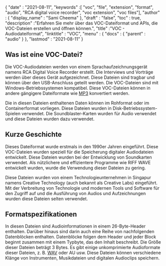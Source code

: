 {
  "date" : "2021-08-11",
  "keywords" :[ "voc", "file", "extension", "format", "audio", "RCA digital voice recorder", "voc extension", "voc files"],
  "author" : {
    "display_name" : "Sami Cheema"
},
  "draft" : "false",
  "toc" : true,
  "description" :"Erfahren Sie mehr über das VOC-Dateiformat und APIs, die VOC-Dateien erstellen und öffnen können.",
  "title" :"VOC - Audiodateiformat",
  "linktitle" : "VOC",
  "menu" : {
    "docs" : {
      "parent" : "audio"
}
},
  "lastmod" : "2021-08-11"
}

## Was ist eine VOC-Datei? ##

Die VOC-Audiodateien werden von einem Sprachaufzeichnungsgerät namens RCA Digital Voice Recorder erstellt. Die Interviews und Vorträge werden über dieses Gerät aufgezeichnet. Diese Dateien sind tragbar und können über den USB-Anschluss geteilt werden. Die VOC-Dateien sind mit Windows-Betriebssystemen kompatibel. Diese VOC-Dateien können in andere gängigere Dateiformate wie [MP3](/de/audio/mp3/) konvertiert werden.
 

Die in diesen Dateien enthaltenen Daten können im Rohformat oder im Containerformat vorliegen. Diese Dateien wurden in Disk-Betriebssystem-Spielen verwendet. Die Soundblaster-Karten wurden für Audio verwendet und diese Dateien wurden dazu verwendet.



## Kurze Geschichte ##

Dieses Dateiformat wurde erstmals in den 1990er Jahren eingeführt. Diese VOC-Dateien wurden speziell für die Speicherung digitaler Audiodateien entwickelt. Diese Dateien wurden bei der Entwicklung von Soundkarten verwendet. Als nützlichere und effizientere Programme wie RIFF WAVE entwickelt wurden, wurde die Verwendung dieser Dateien zu gering.

Diese Dateien wurden von einem Technologieunternehmen in Singapur namens Creative Technology (auch bekannt als Creative Labs) eingeführt. Mit der Verbreitung von Technologie und modernen Tools und Software für den Zugriff auf und die Ausführung von Audios und Aufzeichnungen wurden diese Dateien selten verwendet.


## Formatspezifikationen ##

In diesen Dateien sind Audioinformationen in einem 26-Byte-Header enthalten. Darüber hinaus sind darin auch eine Reihe von nachfolgenden Datenblöcken enthalten. Datenblöcke folgen dem Header und jeder Block beginnt zusammen mit einem Typbyte, das den Inhalt beschreibt. Die Größe dieser Dateien beträgt 3 Bytes. Es gibt einige unkomprimierte Audioformate dieser Dateien, z. B. [WAV](/de/audio/wav/) oder AU usw. Diese Dateien können verschiedene Klänge von Instrumenten, Musikdateien und digitalen Audioclips speichern.



